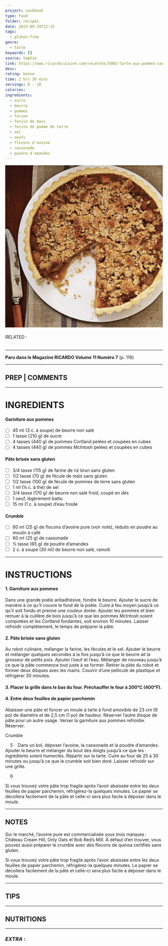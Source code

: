 ```yaml
---
project: cookbook
type: food
folder: recipes
date: 2023-09-19T22:15
tags:
  - gluten-free
genre:
  - tarte
keywords: []
source: Sophie
link: https://www.ricardocuisine.com/recettes/5902-tarte-aux-pommes-sans-gluten
desc: 
rating: bonne
time: 2 hrs 20 mins
servings: 8 - 10
calories: 
ingredients:
  - sucre
  - beurre
  - pommes
  - farine
  - fecule de mais
  - fecule de pomme de terre
  - sel
  - oeufs
  - flocons d'avoine
  - cassonade
  - poudre d'amandes
---
```


![IMAGE](image_210.png)

###### *RELATED* : 
---
**Paru dans le Magazine RICARDO Volume 11 Numéro 7** (p. 119)

---
## PREP | COMMENTS



---
# INGREDIENTS

#### Garniture aux pommes

 - [ ] 45 ml (3 c. à soupe) de beurre non salé 
 - [ ] 1 tasse (210 g) de sucre 
 - [ ] 4 tasses (440 g) de pommes Cortland pelées et coupées en cubes 
 - [ ] 4 tasses (440 g) de pommes McIntosh pelées et coupées en cubes 

#### Pâte brisée sans gluten

 - [ ] 3/4 tasse (115 g) de farine de riz brun sans gluten
 - [ ] 1/2 tasse (70 g) de fécule de maïs sans gluten 
 - [ ] 1/2 tasse (100 g) de fécule de pommes de terre sans gluten 
 - [ ] 1 ml (¼ c. à thé) de sel 
 - [ ] 3/4 tasse (170 g) de beurre non salé froid, coupé en dés 
 - [ ] 1 oeuf, légèrement battu
 - [ ] 15 ml (1 c. à soupe) d’eau froide 

#### Crumble

 - [ ] 60 ml (25 g) de flocons d’avoine pure (voir note), réduits en poudre au moulin à café 
 - [ ] 60 ml (25 g) de cassonade 
 - [ ] ½ tasse (65 g) de poudre d’amandes 
 - [ ] 2 c. à soupe (30 ml) de beurre non salé, ramolli

---
# INSTRUCTIONS

#### 1. Garniture aux pommes

Dans une grande poêle antiadhésive, fondre le beurre. Ajouter le sucre de manière à ce qu’il couvre le fond de la poêle. Cuire à feu moyen jusqu’à ce qu’il soit fondu et prenne une couleur dorée. Ajouter les pommes et bien remuer à la cuillère de bois jusqu’à ce que les pommes McIntosh soient compotées et les Cortland fondantes, soit environ 10 minutes. Laisser refroidir complètement, le temps de préparer la pâte.

#### 2. Pâte brisée sans gluten

Au robot culinaire, mélanger la farine, les fécules et le sel. Ajouter le beurre et mélanger quelques secondes à la fois jusqu’à ce que le beurre ait la grosseur de petits pois. Ajouter l’oeuf et l’eau. Mélanger de nouveau jusqu’à ce que la pâte commence tout juste à se former. Retirer la pâte du robot et former deux disques avec les mains. Couvrir d’une pellicule de plastique et réfrigérer 30 minutes.

#### 3. Placer la grille dans le bas du four. Préchauffer le four à 200°C (400°F).

#### 4. Entre deux feuilles de papier parchemin

Abaisser une pâte et foncer un moule à tarte à fond amovible de 23 cm (9 po) de diamètre et de 2,5 cm (1 po) de hauteur. Réserver l’autre disque de pâte pour un autre usage. Verser la garniture aux pommes refroidie. Réserver.

Crumble

    5    Dans un bol, déposer l’avoine, la cassonade et la poudre d’amandes. Ajouter le beurre et mélanger du bout des doigts jusqu’à ce que les ingrédients soient humectés. Répartir sur la tarte. Cuire au four de 25 à 30 minutes ou jusqu’à ce que le crumble soit bien doré. Laisser refroidir sur une grille.

    6    

Si vous trouvez votre pâte trop fragile après l’avoir abaissée entre les deux feuilles de papier parchemin, réfrigérez-la quelques minutes. Le papier se décollera facilement de la pâte et celle-ci sera plus facile à déposer dans le moule.

---
## NOTES

Sur le marché, l’avoine pure est commercialisée sous trois marques : Château Cream Hill, Only Oats et Bob Red’s Mill. À défaut d’en trouver, vous pouvez aussi préparer le crumble avec des flocons de quinoa certifiés sans gluten.  
  
Si vous trouvez votre pâte trop fragile après l’avoir abaissée entre les deux feuilles de papier parchemin, réfrigérez-la quelques minutes. Le papier se décollera facilement de la pâte et celle-ci sera plus facile à déposer dans le moule.

---
## TIPS



---
## NUTRITIONS



---
### *EXTRA* :



